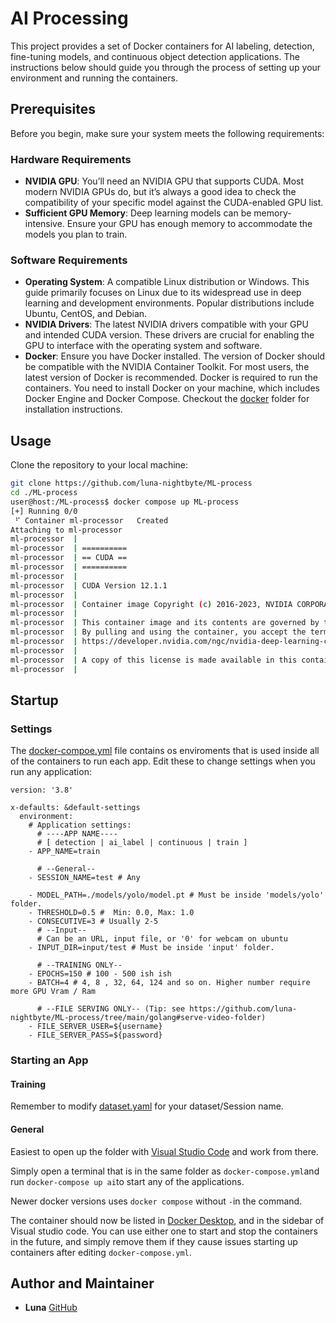 # AI Processing

This project provides a set of Docker containers for AI labeling, detection, fine-tuning models, and continuous object detection applications. The instructions below should guide you through the process of setting up your environment and running the containers.

## Prerequisites

Before you begin, make sure your system meets the following requirements:

### Hardware Requirements
- __NVIDIA GPU__: You’ll need an NVIDIA GPU that supports CUDA. Most modern NVIDIA GPUs do, but it’s always a good idea to check the compatibility of your specific model against the CUDA-enabled GPU list.
- __Sufficient GPU Memory__: Deep learning models can be memory-intensive. Ensure your GPU has enough memory to accommodate the models you plan to train.
### Software Requirements
- __Operating System__: A compatible Linux distribution or Windows. This guide primarily focuses on Linux due to its widespread use in deep learning and development environments. Popular distributions include Ubuntu, CentOS, and Debian.
- __NVIDIA Drivers__: The latest NVIDIA drivers compatible with your GPU and intended CUDA version. These drivers are crucial for enabling the GPU to interface with the operating system and software.
- __Docker__: Ensure you have Docker installed. The version of Docker should be compatible with the NVIDIA Container Toolkit. For most users, the latest version of Docker is recommended.
Docker is required to run the containers. You need to install Docker on your machine, which includes Docker Engine and Docker Compose.
Checkout the [docker](https://github.com/luna-nightbyte/ML-process/tree/main/docker) folder for installation instructions.




## Usage

Clone the repository to your local machine:
```bash
git clone https://github.com/luna-nightbyte/ML-process
cd ./ML-process
user@host:/ML-process$ docker compose up ML-process
[+] Running 0/0
 ⠋ Container ml-processor   Created
Attaching to ml-processor
ml-processor  | 
ml-processor  | ==========
ml-processor  | == CUDA ==
ml-processor  | ==========
ml-processor  | 
ml-processor  | CUDA Version 12.1.1
ml-processor  | 
ml-processor  | Container image Copyright (c) 2016-2023, NVIDIA CORPORATION & AFFILIATES. All rights reserved.
ml-processor  | 
ml-processor  | This container image and its contents are governed by the NVIDIA Deep Learning Container License.
ml-processor  | By pulling and using the container, you accept the terms and conditions of this license:
ml-processor  | https://developer.nvidia.com/ngc/nvidia-deep-learning-container-license
ml-processor  | 
ml-processor  | A copy of this license is made available in this container at /NGC-DL-CONTAINER-LICENSE for your convenience.
ml-processor  | 
```
## Startup

### Settings
The [docker-compoe.yml](https://github.com/luna-nightbyte/ML-process/blob/main/docker-compose.yml) file contains os enviroments that is used inside all of the containers to run each app. 
Edit these to change settings when you run any application:
```
version: '3.8'

x-defaults: &default-settings
  environment:
    # Application settings:
      # ----APP NAME---- 
      # [ detection | ai_label | continuous | train ]
    - APP_NAME=train

      # --General--
    - SESSION_NAME=test # Any

    - MODEL_PATH=./models/yolo/model.pt # Must be inside 'models/yolo' folder.
    - THRESHOLD=0.5 #  Min: 0.0, Max: 1.0
    - CONSECUTIVE=3 # Usually 2-5
      # --Input--
      # Can be an URL, input file, or '0' for webcam on ubuntu
    - INPUT_DIR=input/test # Must be inside 'input' folder.

      # --TRAINING ONLY--
    - EPOCHS=150 # 100 - 500 ish ish
    - BATCH=4 # 4, 8 , 32, 64, 124 and so on. Higher number require more GPU Vram / Ram

      # --FILE SERVING ONLY-- (Tip: see https://github.com/luna-nightbyte/ML-process/tree/main/golang#serve-video-folder)
    - FILE_SERVER_USER=${username}
    - FILE_SERVER_PASS=${password}

```

### Starting an App
#### Training
Remember to modify [dataset.yaml](https://github.com/luna-nightbyte/ML-process/blob/main/local/dataset.yaml) for your dataset/Session name. 

#### General
Easiest to open up the folder with [Visual Studio Code](https://code.visualstudio.com/)  and work from there.

Simply open a terminal that is in the same folder as `docker-compose.yml`and run `docker-compose up ai`to start any of the applications. 

Newer docker versions uses `docker compose` without `-`in the command. 

The container should now be listed in [Docker Desktop](https://www.docker.com/products/docker-desktop/), and in the sidebar of Visual studio code. You can use either one to start and stop the containers in the future, and simply remove them if they cause issues starting up containers after editing `docker-compose.yml`.


## Author and Maintainer
- **Luna** [GitHub](https://github.com/luna-nightbyte)

